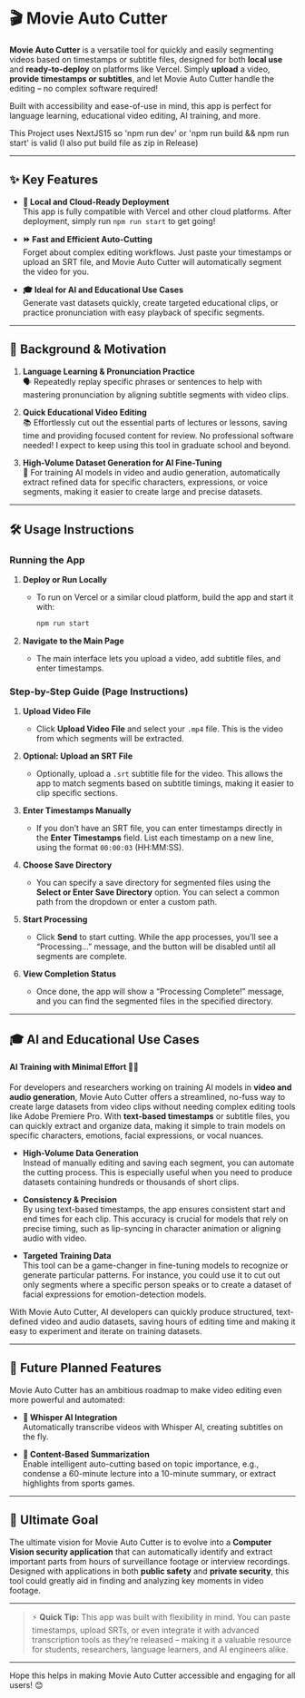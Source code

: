 # 🎬 Movie Auto Cutter

**Movie Auto Cutter** is a versatile tool for quickly and easily segmenting videos based on timestamps or subtitle files, designed for both **local use** and **ready-to-deploy** on platforms like Vercel. Simply **upload** a video, **provide timestamps or subtitles**, and let Movie Auto Cutter handle the editing – no complex software required! 

Built with accessibility and ease-of-use in mind, this app is perfect for language learning, educational video editing, AI training, and more.

This Project uses NextJS15 so 'npm run dev' or 'npm run build && npm run start' is valid (I also put build file as zip in Release)

---

## ✨ Key Features
- **📂 Local and Cloud-Ready Deployment**  
  This app is fully compatible with Vercel and other cloud platforms. After deployment, simply run `npm run start` to get going!

- **⏩ Fast and Efficient Auto-Cutting**  
  Forget about complex editing workflows. Just paste your timestamps or upload an SRT file, and Movie Auto Cutter will automatically segment the video for you.

- **🎓 Ideal for AI and Educational Use Cases**  
  Generate vast datasets quickly, create targeted educational clips, or practice pronunciation with easy playback of specific segments.

---

## 📜 Background & Motivation

1. **Language Learning & Pronunciation Practice**  
   🗣️ Repeatedly replay specific phrases or sentences to help with mastering pronunciation by aligning subtitle segments with video clips.

2. **Quick Educational Video Editing**  
   📚 Effortlessly cut out the essential parts of lectures or lessons, saving time and providing focused content for review. No professional software needed! I expect to keep using this tool in graduate school and beyond.

3. **High-Volume Dataset Generation for AI Fine-Tuning**  
   🤖 For training AI models in video and audio generation, automatically extract refined data for specific characters, expressions, or voice segments, making it easier to create large and precise datasets.

---

## 🛠️ Usage Instructions

### Running the App
1. **Deploy or Run Locally**  
   - To run on Vercel or a similar cloud platform, build the app and start it with:
     ```bash
     npm run start
     ```

2. **Navigate to the Main Page**  
   - The main interface lets you upload a video, add subtitle files, and enter timestamps.

### Step-by-Step Guide (Page Instructions)

1. **Upload Video File**  
   - Click **Upload Video File** and select your `.mp4` file. This is the video from which segments will be extracted.
   
2. **Optional: Upload an SRT File**  
   - Optionally, upload a `.srt` subtitle file for the video. This allows the app to match segments based on subtitle timings, making it easier to clip specific sections.
   
3. **Enter Timestamps Manually**  
   - If you don’t have an SRT file, you can enter timestamps directly in the **Enter Timestamps** field. List each timestamp on a new line, using the format `00:00:03` (HH:MM:SS).
   
4. **Choose Save Directory**  
   - You can specify a save directory for segmented files using the **Select or Enter Save Directory** option. You can select a common path from the dropdown or enter a custom path.
   
5. **Start Processing**  
   - Click **Send** to start cutting. While the app processes, you’ll see a “Processing…” message, and the button will be disabled until all segments are complete.
   
6. **View Completion Status**  
   - Once done, the app will show a “Processing Complete!” message, and you can find the segmented files in the specified directory.

---

## 🎓 AI and Educational Use Cases

#### AI Training with Minimal Effort 🎥🤖
For developers and researchers working on training AI models in **video and audio generation**, Movie Auto Cutter offers a streamlined, no-fuss way to create large datasets from video clips without needing complex editing tools like Adobe Premiere Pro. With **text-based timestamps** or subtitle files, you can quickly extract and organize data, making it simple to train models on specific characters, emotions, facial expressions, or vocal nuances.

- **High-Volume Data Generation**  
  Instead of manually editing and saving each segment, you can automate the cutting process. This is especially useful when you need to produce datasets containing hundreds or thousands of short clips.

- **Consistency & Precision**  
  By using text-based timestamps, the app ensures consistent start and end times for each clip. This accuracy is crucial for models that rely on precise timing, such as lip-syncing in character animation or aligning audio with video.

- **Targeted Training Data**  
  This tool can be a game-changer in fine-tuning models to recognize or generate particular patterns. For instance, you could use it to cut out only segments where a specific person speaks or to create a dataset of facial expressions for emotion-detection models.

With Movie Auto Cutter, AI developers can quickly produce structured, text-defined video and audio datasets, saving hours of editing time and making it easy to experiment and iterate on training datasets.

---

## 🚀 Future Planned Features
Movie Auto Cutter has an ambitious roadmap to make video editing even more powerful and automated:

- **🤖 Whisper AI Integration**  
  Automatically transcribe videos with Whisper AI, creating subtitles on the fly.

- **📝 Content-Based Summarization**  
  Enable intelligent auto-cutting based on topic importance, e.g., condense a 60-minute lecture into a 10-minute summary, or extract highlights from sports games.

---

## 🔮 Ultimate Goal
The ultimate vision for Movie Auto Cutter is to evolve into a **Computer Vision security application** that can automatically identify and extract important parts from hours of surveillance footage or interview recordings. Designed with applications in both **public safety** and **private security**, this tool could greatly aid in finding and analyzing key moments in video footage.

---

> ⚡ **Quick Tip:** This app was built with flexibility in mind. You can paste timestamps, upload SRTs, or even integrate it with advanced transcription tools as they’re released – making it a valuable resource for students, researchers, language learners, and AI engineers alike.

---

Hope this helps in making Movie Auto Cutter accessible and engaging for all users! 😊
